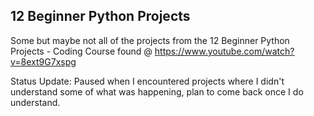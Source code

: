 ## 12 Beginner Python Projects
Some but maybe not all of the projects from the 12 Beginner Python Projects - Coding Course found @ https://www.youtube.com/watch?v=8ext9G7xspg

Status Update: Paused when I encountered projects where I didn't understand some of what was happening, plan to come back once I do understand.
